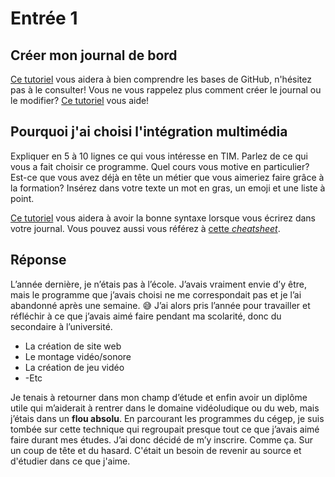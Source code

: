 # Entrée 1
## Créer mon journal de bord
[Ce tutoriel](https://guides.github.com/activities/hello-world/) vous aidera à bien comprendre les bases de GitHub, n'hésitez pas à le consulter!
Vous ne vous rappelez plus comment créer le journal ou le modifier? [Ce tutoriel](https://youtu.be/lX3bpuLK_Sg) vous aide! 

## Pourquoi j'ai choisi l'intégration multimédia
Expliquer en 5 à 10 lignes ce qui vous intéresse en TIM. Parlez de ce qui vous a fait choisir ce programme. Quel cours vous motive en particulier? Est-ce que vous avez déjà en tête un métier que vous aimeriez faire grâce à la formation? Insérez dans votre texte un mot en gras, un emoji et une liste à point. 

[Ce tutoriel](https://guides.github.com/features/mastering-markdown/) vous aidera à avoir la bonne syntaxe lorsque vous écrirez dans votre journal. Vous pouvez aussi vous référez à [cette *cheatsheet*](https://github.com/tchapi/markdown-cheatsheet/blob/master/README.md). 


## Réponse

L’année dernière, je n’étais pas à l’école. J’avais vraiment envie d’y être, mais le programme que j’avais choisi ne me correspondait pas et je l’ai abandonné après une semaine. :sweat_smile:
J’ai alors pris l’année pour travailler et réfléchir à ce que j’avais aimé faire pendant ma scolarité, donc du secondaire à l’université.
-	La création de site web
-	Le montage vidéo/sonore
-	La création de jeu vidéo
-	-Etc
  
Je tenais à retourner dans mon champ d’étude et enfin avoir un diplôme utile qui m’aiderait à rentrer dans le domaine vidéoludique ou du web, mais j’étais dans un **flou absolu**. En parcourant les programmes du cégep, je suis tombée sur cette technique qui regroupait presque tout ce que j’avais aimé faire durant mes études. J’ai donc décidé de m’y inscrire. Comme ça. Sur un coup de tête et du hasard. 
C'était un besoin de revenir au source et d'étudier dans ce que j'aime.
